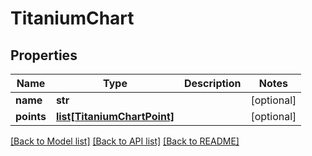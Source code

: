 # TitaniumChart


## Properties
Name | Type | Description | Notes
------------ | ------------- | ------------- | -------------
**name** | **str** |  | [optional] 
**points** | [**list[TitaniumChartPoint]**](TitaniumChartPoint.md) |  | [optional] 

[[Back to Model list]](../README.md#documentation-for-models) [[Back to API list]](../README.md#documentation-for-api-endpoints) [[Back to README]](../README.md)


